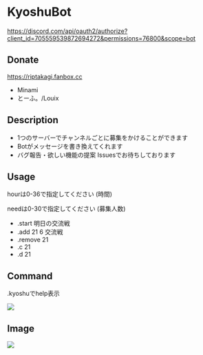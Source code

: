 # KyoshuBot

https://discord.com/api/oauth2/authorize?client_id=705559539872694272&permissions=76800&scope=bot

## Donate
https://riptakagi.fanbox.cc
* Minami
* とーふ。/Louix 

## Description
* 1つのサーバーでチャンネルごとに募集をかけることができます
* Botがメッセージを書き換えてくれます
* バグ報告・欲しい機能の提案 Issuesでお待ちしております

## Usage
hourは0-36で指定してください (時間)

needは0-30で指定してください (募集人数)

* .start 明日の交流戦
* .add 21 6 交流戦
* .remove 21
* .c 21
* .d 21

## Command

.kyoshuでhelp表示

![](https://i.imgur.com/jdNyEw0.png)

## Image
![](https://i.imgur.com/oucpYuz.png)
